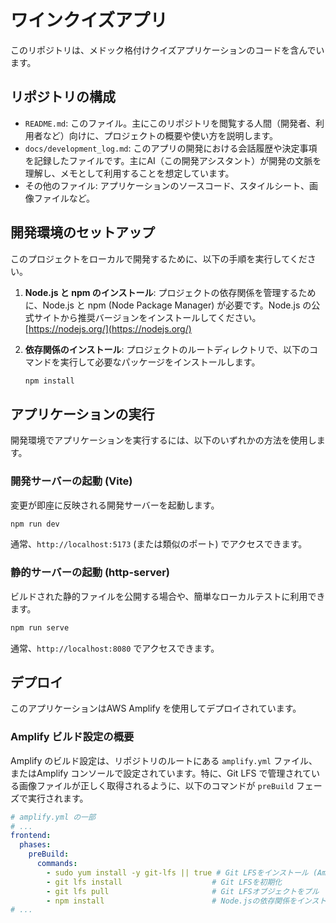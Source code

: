 # ワインクイズアプリ

このリポジトリは、メドック格付けクイズアプリケーションのコードを含んでいます。

## リポジトリの構成

*   `README.md`: このファイル。主にこのリポジトリを閲覧する人間（開発者、利用者など）向けに、プロジェクトの概要や使い方を説明します。
*   `docs/development_log.md`: このアプリの開発における会話履歴や決定事項を記録したファイルです。主にAI（この開発アシスタント）が開発の文脈を理解し、メモとして利用することを想定しています。
*   その他のファイル: アプリケーションのソースコード、スタイルシート、画像ファイルなど。

## 開発環境のセットアップ

このプロジェクトをローカルで開発するために、以下の手順を実行してください。

1.  **Node.js と npm のインストール**:
    プロジェクトの依存関係を管理するために、Node.js と npm (Node Package Manager) が必要です。Node.js の公式サイトから推奨バージョンをインストールしてください。
    [https://nodejs.org/](https://nodejs.org/)

2.  **依存関係のインストール**:
    プロジェクトのルートディレクトリで、以下のコマンドを実行して必要なパッケージをインストールします。
    ```bash
    npm install
    ```

## アプリケーションの実行

開発環境でアプリケーションを実行するには、以下のいずれかの方法を使用します。

### 開発サーバーの起動 (Vite)

変更が即座に反映される開発サーバーを起動します。
```bash
npm run dev
```
通常、`http://localhost:5173` (または類似のポート) でアクセスできます。

### 静的サーバーの起動 (http-server)

ビルドされた静的ファイルを公開する場合や、簡単なローカルテストに利用できます。
```bash
npm run serve
```
通常、`http://localhost:8080` でアクセスできます。

## デプロイ

このアプリケーションはAWS Amplify を使用してデプロイされています。

### Amplify ビルド設定の概要

Amplify のビルド設定は、リポジトリのルートにある `amplify.yml` ファイル、またはAmplify コンソールで設定されています。特に、Git LFS で管理されている画像ファイルが正しく取得されるように、以下のコマンドが `preBuild` フェーズで実行されます。

```yaml
# amplify.yml の一部
# ...
frontend:
  phases:
    preBuild:
      commands:
        - sudo yum install -y git-lfs || true # Git LFSをインストール (Amplify環境の場合)
        - git lfs install                    # Git LFSを初期化
        - git lfs pull                       # Git LFSオブジェクトをプル
        - npm install                        # Node.jsの依存関係をインストール
# ...
``` 